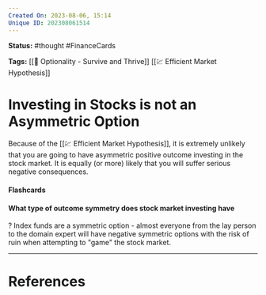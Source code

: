 ```yaml
---
Created On: 2023-08-06, 15:14
Unique ID: 202308061514
---
```

**Status:** #thought #FinanceCards

**Tags:**  [[📗 Optionality - Survive and Thrive]] [[💹 Efficient Market Hypothesis]]

# Investing in Stocks is not an Asymmetric Option

Because of the [[💹 Efficient Market Hypothesis]], it is extremely unlikely that you are going to have asymmetric positive outcome investing in the stock market. It is equally (or more) likely that you will suffer serious negative consequences. 


#### Flashcards

#### What type of outcome symmetry does stock market investing have
?
Index funds are a symmetric option - almost everyone from the lay person to the domain expert will have negative symmetric options with the risk of ruin when attempting to "game" the stock market. 
<!--SR:!2025-09-30,442,230-->



---
# References
